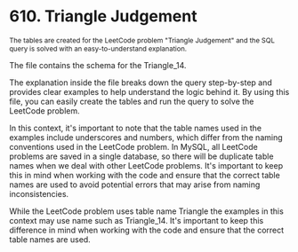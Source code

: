# 610. Triangle Judgement

<p style="font-size: 12px;">
The tables are created for the LeetCode problem "Triangle Judgement" and the SQL query is solved with an easy-to-understand explanation.

The file contains the schema for the Triangle_14.

The explanation inside the file breaks down the query step-by-step and provides clear examples to help understand the logic behind it. By using this file, you can easily create the tables and run the query to solve the LeetCode problem.

In this context, it's important to note that the table names used in the examples include underscores and numbers, which differ from the naming conventions used in the LeetCode problem. In MySQL, all LeetCode problems are saved in a single database, so there will be duplicate table names when we deal with other LeetCode problems. It's important to keep this in mind when working with the code and ensure that the correct table names are used to avoid potential errors that may arise from naming inconsistencies.

While the LeetCode problem uses table name Triangle the examples in this context may use name such as Triangle_14. It's important to keep this difference in mind when working with the code and ensure that the correct table names are used.

</p>
